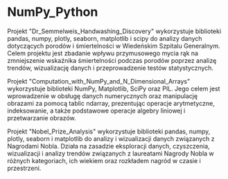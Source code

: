 # NumPy_Python


Projekt "Dr_Semmelweis_Handwashing_Discovery" wykorzystuje biblioteki pandas, numpy, plotly, seaborn, matplotlib i scipy do analizy danych dotyczących porodów i śmiertelności w Wiedeńskim Szpitalu Generalnym. Celem projektu jest zbadanie wpływu przymusowego mycia rąk na zmniejszenie wskaźnika śmiertelności podczas porodów poprzez analizę trendów, wizualizację danych i przeprowadzenie testów statystycznych.


Projekt "Computation_with_NumPy_and_N_Dimensional_Arrays" wykorzystuje biblioteki NumPy, Matplotlib, SciPy oraz PIL. Jego celem jest wprowadzenie w obsługę danych numerycznych oraz manipulację obrazami za pomocą tablic ndarray, prezentując operacje arytmetyczne, indeksowanie, a także podstawowe operacje algebry liniowej i przetwarzanie obrazów.


Projekt "Nobel_Prize_Analysis" wykorzystuje biblioteki pandas, numpy, plotly, seaborn i matplotlib do analizy i wizualizacji danych związanych z Nagrodami Nobla. Działa na zasadzie eksploracji danych, czyszczenia, wizualizacji i analizy trendów związanych z laureatami Nagrody Nobla w różnych kategoriach, ich wiekiem oraz rozkładem nagród w czasie i przestrzeni.
